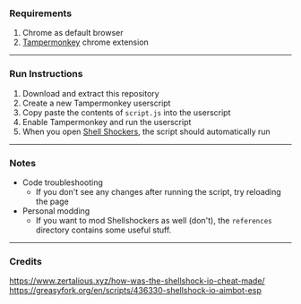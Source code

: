### Requirements  
1. Chrome as default browser
2. [Tampermonkey](https://chromewebstore.google.com/detail/tampermonkey/dhdgffkkebhmkfjojejmpbldmpobfkfo) chrome extension
---
  
### Run Instructions  
1. Download and extract this repository
2. Create a new Tampermonkey userscript
3. Copy paste the contents of `script.js` into the userscript
4. Enable Tampermonkey and run the userscript
5. When you open [Shell Shockers](https://shellshock.io/), the script should automatically run
---

### Notes
- Code troubleshooting
  - If you don't see any changes after running the script, try reloading the page
- Personal modding
  - If you want to mod Shellshockers as well (don't), the `references` directory contains some useful stuff.
---

### Credits
https://www.zertalious.xyz/how-was-the-shellshock-io-cheat-made/
https://greasyfork.org/en/scripts/436330-shellshock-io-aimbot-esp
